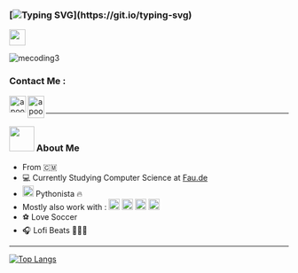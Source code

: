 ### [![Typing SVG](https://readme-typing-svg.herokuapp.com?color=%2336BCF7&lines=Hi+There+I'm+Jay+good+to+see+you.+.+.)](https://git.io/typing-svg)
<img src="https://github.com/TheDudeThatCode/TheDudeThatCode/blob/master/Assets/Hi.gif" width="29px">


![mecoding3](https://user-images.githubusercontent.com/46269057/152985454-fa5accab-1e0a-48ab-b6a9-0a1a6e81aa30.gif)

### Contact Me :

<p align="center">
<a href="https://twitter.com/mvojunior237" target="blank"><img align="left" src="https://cdn.jsdelivr.net/npm/simple-icons@3.0.1/icons/twitter.svg" alt="apoorv__tyagi" height="30" width="30" /></a>&nbsp;
<a href="http://discord.com/users/jayjunior#7680" target="blank"><img align="left" src="https://cdn.jsdelivr.net/npm/simple-icons@3.0.1/icons/discord.svg" alt="apoorv#4040" height="40" width="30" /></a>&nbsp;
</p>

---


### <img src="https://github.com/TheDudeThatCode/TheDudeThatCode/blob/master/Assets/Developer.gif" width="45px"> About Me

* From 🇨🇲
* 💻 Currently Studying Computer Science at [Fau.de](https://www.fau.de)
* <img src="https://www.vectorlogo.zone/logos/python/python-icon.svg" alt="python" width="20" height="20"/> Pythonista 🔥
* Mostly also work with : <img src= "https://www.vectorlogo.zone/logos/swift/swift-icon.svg" alt="swift" height="20" width="20"/> <img src= "https://www.vectorlogo.zone/logos/java/java-icon.svg" alt="java" height="20" width="20"/> <img src="https://www.vectorlogo.zone/logos/javascript/javascript-icon.svg" alt="javascript" width="20" height="20"/> <img src="https://user-images.githubusercontent.com/46269057/152995219-a567ed1d-2e73-4496-9304-d173dec47a56.svg" width="20" heigh="20"> 
* ⚽️ Love Soccer
* 🎧 Lofi Beats 💆🏽‍♂️




















---

[![Top Langs](https://github-readme-stats.vercel.app/api/top-langs/?username=jayjunior&layout=compact&theme=dark)](https://github.com/anuraghazra/github-readme-stats)


<!--
**jayjunior/jayjunior** is a ✨ _special_ ✨ repository because its `README.md` (this file) appears on your GitHub profile.

Here are some ideas to get you started:

- 🔭 I’m currently working on ...
- 🌱 I’m currently learning ...
- 👯 I’m looking to collaborate on ...
- 🤔 I’m looking for help with ...
- 💬 Ask me about ...
- 📫 How to reach me: ...
- 😄 Pronouns: ...
- ⚡ Fun fact: ...
-->
